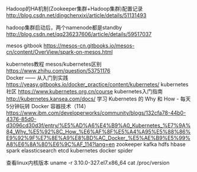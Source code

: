Hadoop的HA机制(Zookeeper集群+Hadoop集群)配置记录
http://blog.csdn.net/dingchenxixi/article/details/51131493

hadoop集群启动后，两个namenode都是standby
http://blog.csdn.net/qq236237606/article/details/59517037

mesos gitbook
https://mesos-cn.gitbooks.io/mesos-cn/content/OverView/spark-on-mesos.html

kubernetes教程
mesos/kubernetes区别
https://www.zhihu.com/question/53751176  
Docker —— 从入门到实践
https://yeasy.gitbooks.io/docker_practice/content/kubernetes/
kubernetes社区
https://www.kubernetes.org.cn/course
kubernetes入门指南
http://kubernetes.kansea.com/docs/
学习 Kubernetes 的 Why 和 How - 每天5分钟玩转 Docker 容器技术（114）
https://www.ibm.com/developerworks/community/blogs/132cfa78-44b0-4376-85d0-d3096cd30d3f/entry/%E5%AD%A6%E4%B9%A0_Kubernetes_%E7%9A%84_Why_%E5%92%8C_How_%E6%AF%8F%E5%A4%A95%E5%88%86%E9%92%9F%E7%8E%A9%E8%BD%AC_Docker_%E5%AE%B9%E5%99%A8%E6%8A%80%E6%9C%AF_114?lang=en
zookeeper
kafka
hdfs
hbase
spark
elassticsearch
etcd
kubernetes
docker
spider

查看linux内核版本
uname -r 3.10.0-327.el7.x86_64
cat /proc/version